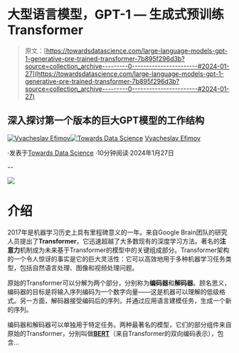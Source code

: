 # 大型语言模型，GPT-1 — 生成式预训练Transformer

> 原文：[https://towardsdatascience.com/large-language-models-gpt-1-generative-pre-trained-transformer-7b895f296d3b?source=collection_archive---------0-----------------------#2024-01-27](https://towardsdatascience.com/large-language-models-gpt-1-generative-pre-trained-transformer-7b895f296d3b?source=collection_archive---------0-----------------------#2024-01-27)

## 深入探讨第一个版本的巨大GPT模型的工作结构

[](https://medium.com/@slavahead?source=post_page---byline--7b895f296d3b--------------------------------)[![Vyacheslav Efimov](../Images/441e600862b2b93564c6cd81abb0092d.png)](https://medium.com/@slavahead?source=post_page---byline--7b895f296d3b--------------------------------)[](https://towardsdatascience.com/?source=post_page---byline--7b895f296d3b--------------------------------)[![Towards Data Science](../Images/a6ff2676ffcc0c7aad8aaf1d79379785.png)](https://towardsdatascience.com/?source=post_page---byline--7b895f296d3b--------------------------------) [Vyacheslav Efimov](https://medium.com/@slavahead?source=post_page---byline--7b895f296d3b--------------------------------)

·发表于[Towards Data Science](https://towardsdatascience.com/?source=post_page---byline--7b895f296d3b--------------------------------) ·10分钟阅读·2024年1月27日

--

![](../Images/693f9e9a838bc5b59082bdb32087f5b2.png)

# 介绍

2017年是机器学习历史上具有里程碑意义的一年。来自Google Brain团队的研究人员提出了**Transformer**，它迅速超越了大多数现有的深度学习方法。著名的**注意力**机制成为未来基于Transformer的模型中的关键组成部分。Transformer架构的一个令人惊讶的事实是它的巨大灵活性：它可以高效地用于多种机器学习任务类型，包括自然语言处理、图像和视频处理问题。

原始的Transformer可以分解为两个部分，分别称为**编码器**和**解码器**。顾名思义，编码器的目标是将输入序列编码为一个数字向量——这是机器可以理解的低级格式。另一方面，解码器接受编码后的序列，并通过应用语言建模任务，生成一个新的序列。

编码器和解码器可以单独用于特定任务。两种最著名的模型，它们的部分组件来自原始的Transformer，分别叫做[**BERT**](https://medium.com/towards-data-science/bert-3d1bf880386a)（来自Transformer的双向编码表示），包含…
